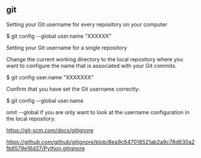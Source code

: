 git 
---

Setting your Git username for every repository on your computer

$ git config --global user.name "XXXXXX"

Setting your Git username for a single repository

Change the current working directory to the local repository where you want to configure the name that is associated with your Git commits.

$ git config user.name "XXXXXXX"

Confirm that you have set the Git username correctly:

$ git config --global user.name

omit --global if you are only want to look at the username configuration in the local repository.

https://git-scm.com/docs/gitignore 

https://github.com/github/gitignore/blob/8ea9c647018521ab2a9c78d630a2fb6579e16d37/Python.gitignore
